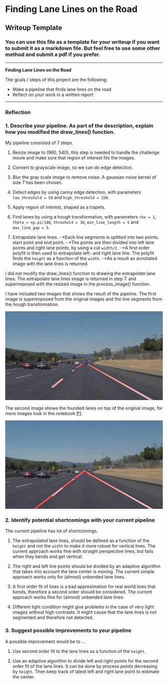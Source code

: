 # **Finding Lane Lines on the Road** 

## Writeup Template

### You can use this file as a template for your writeup if you want to submit it as a markdown file. But feel free to use some other method and submit a pdf if you prefer.

---

**Finding Lane Lines on the Road**

The goals / steps of this project are the following:
* Make a pipeline that finds lane lines on the road
* Reflect on your work in a written report


[//]: # (Image References)

[segmented]: ./test_images_output/segmented_solidWhiteCurve.jpg

[lane]: ./test_images_output/lane_solidWhiteCurve.jpg

---

### Reflection

### 1. Describe your pipeline. As part of the description, explain how you modified the draw_lines() function.

My pipeline consisted of 7 steps. 

1. Resize image to (960, 540), this step is needed to handle the challenge movie and make sure that region of interest fits the images.

2. Convert to grayscale image, so we can do edge detection.

3. Blur the gray scale image to remove noise. A gaussian noise kernel of size 7 has been chosen.

4. Detect edges by using canny edge detection, with parameters `low_threshold = 50` and `high_threshold = 150`.

5. Apply region of interest, shaped as a trapets.

6. Find lanes by using a hough transformation, with parameters `rho = 1`, `theta = np.pi/180`, `threshold = 30`, `min_line_length = 5` and `max_line_gap = 5`.

7. Extrapolate lane lines.
⋅⋅*Each line segments is splitted into two points, start point and end point.
⋅⋅*The points are then divided into left lane points and right lane points, by using a cut `width/2`.
⋅⋅*A first order polyfit is then used to extrapolate left- and right lane line. The polyfit finds the `height` as a function of the `width`.
⋅⋅*As a result an annotated image with the lane lines is returned. 


I did not modify the draw_lines() function to drawing the extrapolate lane lines. The extrapolate lane lines image is returned in step 7. and superimposed with the resized image in the process_image() function.


I have included two images that shows the result of the pipeline. The first image is superimposed from the original images and the line segments from the hough transformation.

![alt text][segmented]

The second image shows the founded lanes on top of the original image, for more images look in the notebook [P1](./P1.ipynb).

![alt text][lane]


### 2. Identify potential shortcomings with your current pipeline


The current pipeline has lot of shortcomings.

1. The extrapolated lane lines, should be defined as a function of the `height` and not the `width` to make it more robust for vertical lines. The current approach works fine with straight perspective lines, but fails when they bends and get vertical.

2. The right and left line points should be divided by an adaptive algorithm that takes into account the lane center is moving. The current simple approach works only for (almost) unbended lane lines.

3. A first order fit of lines is a bad approximation for real world lines that bends, therefore a second order should be considered. The current approach works fine for (almost) unbended lane lines.

4. Different light condition might give problems in the case of very light images without high contrasts. It might cause that the lane lines is not segmented and therefore not detected.


### 3. Suggest possible improvements to your pipeline

A possible improvement would be to ...

1. Use second order fit to the lane lines as a function of the `height`.

2. Use an adaptive algorithm to divide left and right points for the second order fit of the lane lines. It can be done by process points decreasing by `height`. Then keep track of latest left and right lane point to estimate the center.

